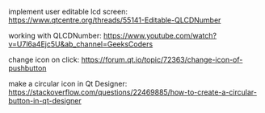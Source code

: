 implement user editable lcd screen:
https://www.qtcentre.org/threads/55141-Editable-QLCDNumber

working with QLCDNumber:
https://www.youtube.com/watch?v=U7l6a4Ejc5U&ab_channel=GeeksCoders

change icon on click:
https://forum.qt.io/topic/72363/change-icon-of-pushbutton

make a circular icon in Qt Designer:
https://stackoverflow.com/questions/22469885/how-to-create-a-circular-button-in-qt-designer